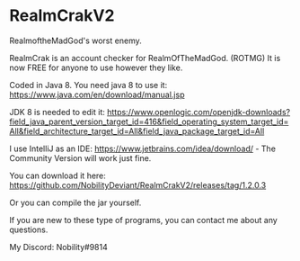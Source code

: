 # RealmCrakV2
RealmoftheMadGod's worst enemy.

RealmCrak is an account checker for RealmOfTheMadGod. (ROTMG)
It is now FREE for anyone to use however they like.

Coded in Java 8. You need java 8 to use it: https://www.java.com/en/download/manual.jsp

JDK 8 is needed to edit it: https://www.openlogic.com/openjdk-downloads?field_java_parent_version_target_id=416&field_operating_system_target_id=All&field_architecture_target_id=All&field_java_package_target_id=All

I use IntelliJ as an IDE: https://www.jetbrains.com/idea/download/ - The Community Version will work just fine.

You can download it here: https://github.com/NobilityDeviant/RealmCrakV2/releases/tag/1.2.0.3

Or you can compile the jar yourself.

If you are new to these type of programs, you can contact me about any questions.

My Discord: Nobility#9814

